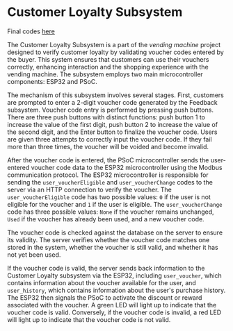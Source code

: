 # Customer Loyalty Subsystem
Final codes [here]()

The Customer Loyalty Subsystem is a part of the _vending machine_ project designed to verify customer loyalty by validating voucher codes entered by the buyer. This system ensures that customers can use their vouchers correctly, enhancing interaction and the shopping experience with the vending machine. The subsystem employs two main microcontroller components: ESP32 and PSoC.

The mechanism of this subsystem involves several stages. First, customers are prompted to enter a 2-digit voucher code generated by the Feedback subsystem. Voucher code entry is performed by pressing push buttons. There are three push buttons with distinct functions: push button 1 to increase the value of the first digit, push button 2 to increase the value of the second digit, and the Enter button to finalize the voucher code. Users are given three attempts to correctly input the voucher code. If they fail more than three times, the voucher will be voided and become invalid.

After the voucher code is entered, the PSoC microcontroller sends the user-entered voucher code data to the ESP32 microcontroller using the Modbus communication protocol. The ESP32 microcontroller is responsible for sending the `user_voucherEligible` and `user_voucherChange` codes to the server via an HTTP connection to verify the voucher. The `user_voucherEligible` code has two possible values: `0` if the user is not eligible for the voucher and `1` if the user is eligible. The `user_voucherChange` code has three possible values: `None` if the voucher remains unchanged, `Used` if the voucher has already been used, and a new voucher code. 

The voucher code is checked against the database on the server to ensure its validity. The server verifies whether the voucher code matches one stored in the system, whether the voucher is still valid, and whether it has not yet been used. 

If the voucher code is valid, the server sends back information to the Customer Loyalty subsystem via the ESP32, including `user_voucher`, which contains information about the voucher available for the user, and `user_history`, which contains information about the user's purchase history. The ESP32 then signals the PSoC to activate the discount or reward associated with the voucher. A green LED will light up to indicate that the voucher code is valid. Conversely, if the voucher code is invalid, a red LED will light up to indicate that the voucher code is not valid.
